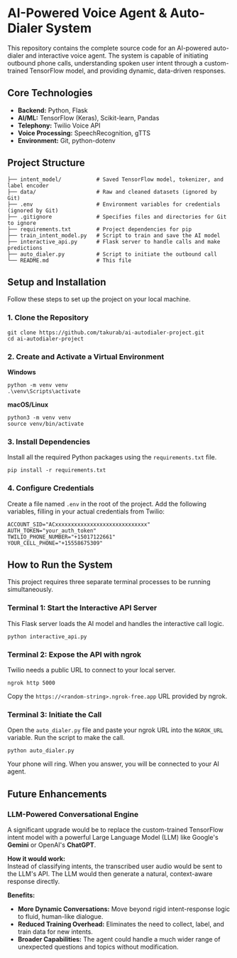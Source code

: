 # AI-Powered Voice Agent & Auto-Dialer System

This repository contains the complete source code for an AI-powered auto-dialer and interactive voice agent. The system is capable of initiating outbound phone calls, understanding spoken user intent through a custom-trained TensorFlow model, and providing dynamic, data-driven responses.

## Core Technologies
- **Backend:** Python, Flask
- **AI/ML:** TensorFlow (Keras), Scikit-learn, Pandas
- **Telephony:** Twilio Voice API
- **Voice Processing:** SpeechRecognition, gTTS
- **Environment:** Git, python-dotenv

## Project Structure
    ├── intent_model/           # Saved TensorFlow model, tokenizer, and label encoder
    ├── data/                   # Raw and cleaned datasets (ignored by Git)
    ├── .env                    # Environment variables for credentials (ignored by Git)
    ├── .gitignore              # Specifies files and directories for Git to ignore
    ├── requirements.txt        # Project dependencies for pip
    ├── train_intent_model.py   # Script to train and save the AI model
    ├── interactive_api.py      # Flask server to handle calls and make predictions
    ├── auto_dialer.py          # Script to initiate the outbound call
    └── README.md               # This file

## Setup and Installation

Follow these steps to set up the project on your local machine.

### 1. Clone the Repository
    git clone https://github.com/takurab/ai-autodialer-project.git
    cd ai-autodialer-project

### 2. Create and Activate a Virtual Environment
**Windows**
    
    python -m venv venv
    .\venv\Scripts\activate

**macOS/Linux**
    
    python3 -m venv venv
    source venv/bin/activate

### 3. Install Dependencies
Install all the required Python packages using the `requirements.txt` file.
    
    pip install -r requirements.txt

### 4. Configure Credentials
Create a file named `.env` in the root of the project. Add the following variables, filling in your actual credentials from Twilio:
    
    ACCOUNT_SID="ACxxxxxxxxxxxxxxxxxxxxxxxxxxxxx"
    AUTH_TOKEN="your_auth_token"
    TWILIO_PHONE_NUMBER="+15017122661"
    YOUR_CELL_PHONE="+15558675309"

## How to Run the System

This project requires three separate terminal processes to be running simultaneously.

### Terminal 1: Start the Interactive API Server
This Flask server loads the AI model and handles the interactive call logic.
    
    python interactive_api.py

### Terminal 2: Expose the API with ngrok
Twilio needs a public URL to connect to your local server.
    
    ngrok http 5000

Copy the `https://<random-string>.ngrok-free.app` URL provided by ngrok.

### Terminal 3: Initiate the Call
Open the `auto_dialer.py` file and paste your ngrok URL into the `NGROK_URL` variable. Run the script to make the call.
    
    python auto_dialer.py

Your phone will ring. When you answer, you will be connected to your AI agent.

## Future Enhancements

### LLM-Powered Conversational Engine
A significant upgrade would be to replace the custom-trained TensorFlow intent model with a powerful Large Language Model (LLM) like Google's **Gemini** or OpenAI's **ChatGPT**.

**How it would work:**  
Instead of classifying intents, the transcribed user audio would be sent to the LLM's API. The LLM would then generate a natural, context-aware response directly.

**Benefits:**
- **More Dynamic Conversations:** Move beyond rigid intent-response logic to fluid, human-like dialogue.  
- **Reduced Training Overhead:** Eliminates the need to collect, label, and train data for new intents.  
- **Broader Capabilities:** The agent could handle a much wider range of unexpected questions and topics without modification.  
